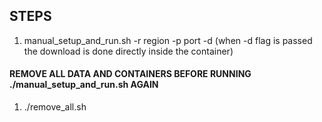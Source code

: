 ## STEPS
<ol>
  <li>manual_setup_and_run.sh -r region -p port -d (when -d flag is passed the download is done directly inside the container)</li>
</ol> 

#### REMOVE ALL DATA AND CONTAINERS BEFORE RUNNING ./manual_setup_and_run.sh AGAIN
<ol>
  <li> ./remove_all.sh
</ol>
